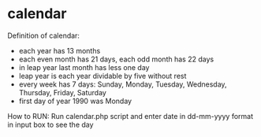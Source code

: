 # calendar
Definition of calendar:  
- each year has 13 months 
- each even month has 21 days, each odd month has 22 days 
- in leap year last month has less one day 
- leap year is each year dividable by five without rest 
- every week has 7 days: Sunday, Monday, Tuesday, Wednesday, Thursday, Friday, Saturday 
- first day of year 1990 was Monday 

How to RUN:
Run calendar.php script and enter date in dd-mm-yyyy format in input box to see the day
